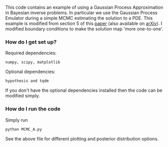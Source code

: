 This code contains an example of using a Gaussian Process Approximation in Bayesian inverse problems.
In particular we use the Gaussian Process Emulator during a simple MCMC estimating the solution to a PDE.
This example is modified from section 5 of this [paper](http://dx.doi.org/10.1090/mcom/3244) (also available on [arXiv](https://arxiv.org/abs/1603.02004)).
I modified boundary conditions to make the solution map 'more one-to-one'.

### How do I get set up? ###

Required dependencies:

	numpy, scipy, matplotlib

Optional dependencies:

	hypothesis and tqdm

If you don't have the optional dependencies installed then the code can be modified simply.

### How do I run the code ###
Simply run

	python MCMC_A.py

See the above file for different plotting and posterior distribution options.